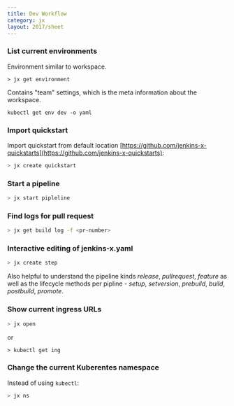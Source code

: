 ```yaml
---
title: Dev Workflow
category: jx
layout: 2017/sheet
---
```


### List current environments 

Environment similar to workspace. 

```
> jx get environment
```

Contains "team" settings, which is the meta information about the workspace.

```
kubectl get env dev -o yaml
```

### Import quickstart

Import quickstart from default location [https://github.com/jenkins-x-quickstarts](https://github.com/jenkins-x-quickstarts):

```bash
> jx create quickstart
```

### Start a pipeline

```bash
> jx start pipleline
```

### Find logs for pull request

```bash
> jx get build log -f <pr-number>
```

### Interactive editing of jenkins-x.yaml

```bash
> jx create step
```

Also helpful to understand the pipeline kinds _release_, _pullrequest_, _feature_ as well as the lifecycle methods per pipline -   _setup_, _setversion_, _prebuild_, _build_, _postbuild_, _promote_.

### Show current ingress URLs

```bash
> jx open
```

or

```
> kubectl get ing
```

### Change the current Kuberentes namespace

Instead of using `kubectl`:

```bash
> jx ns
```
